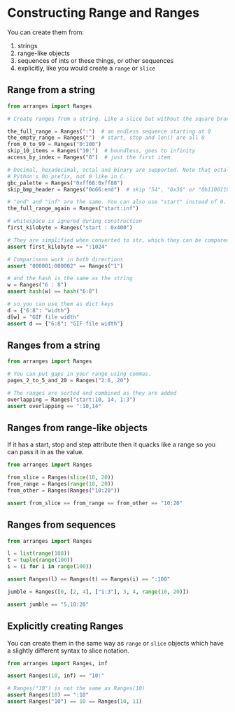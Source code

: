 # Constructing Range and Ranges

You can create them from:

1. strings
2. range-like objects
3. sequences of ints or these things, or other sequences
4. explicitly, like you would create a `range` or `slice`

## Range from a string

```python
from arranges import Ranges

# Create ranges from a string. Like a slice but without the square brackets.

the_full_range = Ranges(":")  # an endless sequence starting at 0
the_empty_range = Ranges("")  # start, stop and len() are all 0
from_0_to_99 = Ranges("0:100")
skip_10_items = Ranges("10:")  # boundless, goes to infinity
access_by_index = Ranges("0")  # just the first item

# Decimal, hexadecimal, octal and binary are supported. Note that octal uses
# Python's 0o prefix, not 0 like in C.
gbc_palette = Ranges("0xff68:0xff88")
skip_bmp_header = Ranges("0o66:end")  # skip "54", "0x36" or "0b1100110" bytes

# "end" and "inf" are the same. You can also use "start" instead of 0.
the_full_range_again = Ranges("start:inf")

# whitespace is ignored during construction
first_kilobyte = Ranges("start : 0x400")

# They are simplified when converted to str, which they can be compared with.
assert first_kilobyte == ":1024"

# Comparisons work in both directions
assert "000001:000002" == Ranges("1")

# and the hash is the same as the string
w = Ranges("6 : 8")
assert hash(w) == hash("6:8")

# so you can use them as dict keys
d = {"6:8": "width"}
d[w] = "GIF file width"
assert d == {"6:8": "GIF file width"}
```

## Ranges from a string

```python
from arranges import Ranges

# You can put gaps in your range using commas.
pages_2_to_5_and_20 = Ranges("2:6, 20")

# The ranges are sorted and combined as they are added
overlapping = Ranges("start:10, 14, 1:3")
assert overlapping == ":10,14"
```

## Ranges from range-like objects

If it has a start, stop and step attribute then it quacks like a range so you
can pass it in as the value.

```python
from arranges import Ranges

from_slice = Ranges(slice(10, 20))
from_range = Ranges(range(10, 20))
from_other = Ranges(Ranges("10:20"))

assert from_slice == from_range == from_other == "10:20"
```

## Ranges from sequences

```python
from arranges import Ranges

l = list(range(100))
t = tuple(range(100))
i = (i for i in range(100))

assert Ranges(l) == Ranges(t) == Ranges(i) == ":100"

jumble = Ranges([0, [2, 4], ["1:3"], 3, 4, range(10, 20)])

assert jumble == "5,10:20"
```

## Explicitly creating Ranges

You can create them in the same way as `range` or `slice` objects which have a
slightly different syntax to slice notation.

```python
from arranges import Ranges, inf

assert Ranges(10, inf) == "10:"

# Ranges("10") is not the same as Ranges(10)
assert Ranges(10) == ":10"
assert Ranges("10") == 10 == Ranges(10, 11)
```
